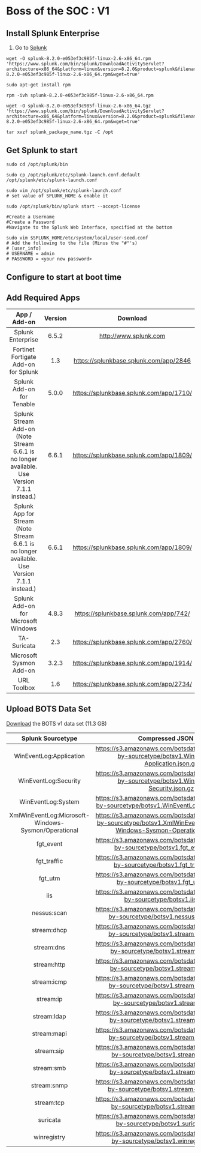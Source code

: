 # Boss of the SOC : V1

## Install Splunk Enterprise
1. Go to [Splunk]()
```
wget -O splunk-8.2.0-e053ef3c985f-linux-2.6-x86_64.rpm 'https://www.splunk.com/bin/splunk/DownloadActivityServlet?architecture=x86_64&platform=linux&version=8.2.0&product=splunk&filename=splunk-8.2.0-e053ef3c985f-linux-2.6-x86_64.rpm&wget=true'

sudo apt-get install rpm

rpm -ivh splunk-8.2.0-e053ef3c985f-linux-2.6-x86_64.rpm
```

```
wget -O splunk-8.2.0-e053ef3c985f-linux-2.6-x86_64.tgz 'https://www.splunk.com/bin/splunk/DownloadActivityServlet?architecture=x86_64&platform=linux&version=8.2.0&product=splunk&filename=splunk-8.2.0-e053ef3c985f-linux-2.6-x86_64.rpm&wget=true'

tar xvzf splunk_package_name.tgz -C /opt
```
## Get Splunk to start
```
sudo cd /opt/splunk/bin

sudo cp /opt/splunk/etc/splunk-launch.conf.default /opt/splunk/etc/splunk-launch.conf

sudo vim /opt/splunk/etc/splunk-launch.conf
# set value of SPLUNK_HOME & enable it

sudo /opt/splunk/bin/splunk start --accept-license

#Create a Username
#Create a Password
#Navigate to the Splunk Web Interface, specified at the bottom

sudo vim $SPLUNK_HOME/etc/system/local/user-seed.conf
# Add the following to the file (Minus the "#"'s)
# [user_info]
# USERNAME = admin
# PASSWORD = <your new password>
```

## Configure to start at boot time

## Add Required Apps
|                                         App / Add-on                                         | Version |                 Download                |
|:--------------------------------------------------------------------------------------------:|:-------:|:---------------------------------------:|
| Splunk Enterprise                                                                            | 6.5.2   | http://www.splunk.com                   |
| Fortinet Fortigate Add-on for Splunk                                                         | 1.3     | https://splunkbase.splunk.com/app/2846  |
| Splunk Add-on for Tenable                                                                    | 5.0.0   | https://splunkbase.splunk.com/app/1710/ |
| Splunk Stream Add-on (Note Stream 6.6.1 is no longer available. Use Version 7.1.1 instead.)  | 6.6.1   | https://splunkbase.splunk.com/app/1809/ |
| Splunk App for Stream (Note Stream 6.6.1 is no longer available. Use Version 7.1.1 instead.) | 6.6.1   | https://splunkbase.splunk.com/app/1809/ |
| Splunk Add-on for Microsoft Windows                                                          | 4.8.3   | https://splunkbase.splunk.com/app/742/  |
| TA-Suricata                                                                                  | 2.3     | https://splunkbase.splunk.com/app/2760/ |
| Microsoft Sysmon Add-on                                                                      | 3.2.3   | https://splunkbase.splunk.com/app/1914/ |
| URL Toolbox                                                                                  | 1.6     | https://splunkbase.splunk.com/app/2734/ |

## Upload BOTS Data Set
[Download](https://s3.amazonaws.com/botsdataset/botsv1/botsv1.json.gz) the BOTS v1 data set (11.3 GB)

|                  Splunk Sourcetype                  |                                                        Compressed JSON file                                                       |
|:---------------------------------------------------:|:---------------------------------------------------------------------------------------------------------------------------------:|
| WinEventLog:Application                             | https://s3.amazonaws.com/botsdataset/botsv1/json-by-sourcetype/botsv1.WinEventLog-Application.json.gz                             |
| WinEventLog:Security                                | https://s3.amazonaws.com/botsdataset/botsv1/json-by-sourcetype/botsv1.WinEventLog-Security.json.gz                                |
| WinEventLog:System                                  | https://s3.amazonaws.com/botsdataset/botsv1/json-by-sourcetype/botsv1.WinEventLog-System.json.gz                                  |
| XmlWinEventLog:Microsoft-Windows-Sysmon/Operational | https://s3.amazonaws.com/botsdataset/botsv1/json-by-sourcetype/botsv1.XmlWinEventLog-Microsoft-Windows-Sysmon-Operational.json.gz |
| fgt_event                                           | https://s3.amazonaws.com/botsdataset/botsv1/json-by-sourcetype/botsv1.fgt_event.json.gz                                           |
| fgt_traffic                                         | https://s3.amazonaws.com/botsdataset/botsv1/json-by-sourcetype/botsv1.fgt_traffic.json.gz                                         |
| fgt_utm                                             | https://s3.amazonaws.com/botsdataset/botsv1/json-by-sourcetype/botsv1.fgt_utm.json.gz                                             |
| iis                                                 | https://s3.amazonaws.com/botsdataset/botsv1/json-by-sourcetype/botsv1.iis.json.gz                                                 |
| nessus:scan                                         | https://s3.amazonaws.com/botsdataset/botsv1/json-by-sourcetype/botsv1.nessus-scan.json.gz                                         |
| stream:dhcp                                         | https://s3.amazonaws.com/botsdataset/botsv1/json-by-sourcetype/botsv1.stream-dhcp.json.gz                                         |
| stream:dns                                          | https://s3.amazonaws.com/botsdataset/botsv1/json-by-sourcetype/botsv1.stream-dns.json.gz                                          |
| stream:http                                         | https://s3.amazonaws.com/botsdataset/botsv1/json-by-sourcetype/botsv1.stream-http.json.gz                                         |
| stream:icmp                                         | https://s3.amazonaws.com/botsdataset/botsv1/json-by-sourcetype/botsv1.stream-icmp.json.gz                                         |
| stream:ip                                           | https://s3.amazonaws.com/botsdataset/botsv1/json-by-sourcetype/botsv1.stream-ip.json.gz                                           |
| stream:ldap                                         | https://s3.amazonaws.com/botsdataset/botsv1/json-by-sourcetype/botsv1.stream-ldap.json.gz                                         |
| stream:mapi                                         | https://s3.amazonaws.com/botsdataset/botsv1/json-by-sourcetype/botsv1.stream-mapi.json.gz                                         |
| stream:sip                                          | https://s3.amazonaws.com/botsdataset/botsv1/json-by-sourcetype/botsv1.stream-sip.json.gz                                          |
| stream:smb                                          | https://s3.amazonaws.com/botsdataset/botsv1/json-by-sourcetype/botsv1.stream-smb.json.gz                                          |
| stream:snmp                                         | https://s3.amazonaws.com/botsdataset/botsv1/json-by-sourcetype/botsv1.stream-snmp.json.gz                                         |
| stream:tcp                                          | https://s3.amazonaws.com/botsdataset/botsv1/json-by-sourcetype/botsv1.stream-tcp.json.gz                                          |
| suricata                                            | https://s3.amazonaws.com/botsdataset/botsv1/json-by-sourcetype/botsv1.suricata.json.gz                                            |
| winregistry                                         | https://s3.amazonaws.com/botsdataset/botsv1/json-by-sourcetype/botsv1.winregistry.json.gz                                         |
